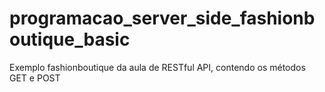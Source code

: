 # programacao_server_side_fashionboutique_basic
Exemplo fashionboutique da aula de RESTful API, contendo os métodos GET e POST

